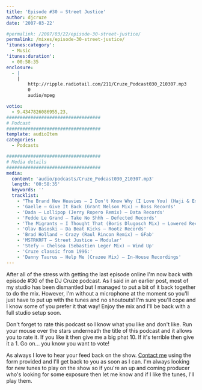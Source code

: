 ```yaml
---
title: 'Episode #30 – Street Justice'
author: djcruze
date: '2007-03-22'

#permalink: /2007/03/22/episode-30-street-justice/
permalink: /mixes/episode-30-street-justice/
'itunes:category':
  - Music
'itunes:duration':
  - 00:58:35
enclosure:
  - |
    |
        http://ripple.radiotail.com/211/Cruze_Podcast030_210307.mp3
        0
        audio/mpeg

votio:
  - 9.4347826086955,23,
###################################
# Podcast
###################################
template: audioItem
categories:
  - Podcasts

###################################
# Media details
###################################
media:
  content: 'audio/podcasts/Cruze_Podcast030_210307.mp3'
  length: '00:58:35'
  keywords: ''
  tracklist:
    - "The Brand New Heavies – I Don't Know Why (I Love You) (Haji & Emanuel Remix) – TBNH"
    - 'Gaelle – Give It Back (Grant Nelson Mix) – Boss Records'
    - 'Dada – Lollipop (Jerry Ropero Remix) – Data Records'
    - 'Fedde Le Grand – Take No Shhh – Defected Records'
    - 'The Migrants – I Thought That (Boris Dlugosch Mix) – Lowered Recordings'
    - 'Olav Basoski – Da Beat Kicks – Rootz Records'
    - 'Brad Holland – Crazy (Raul Rincon Remix) – GFab'
    - 'MSTRKRFT – Street Justice – Modular'
    - 'Stefy – Chelsea (Sebastien Leger Mix) – Wind Up'
    - 'Cruze classic from 1996:'
    - 'Danny Taurus – Help Me (Crazee Mix) – In-House Recordings'
---
```


After all of the stress with getting the last episode online I'm now back with episode #30 of the DJ Cruze podcast. As I said in an earlier post, most of my studio has been dismantled but I managed to put a bit of it back together to do the mix. However, I'm without a microphone at the moment so you'll just have to put up with the tunes and no shoutouts! I'm sure you'll cope and I know some of you prefer it that way! Enjoy the mix and I'll be back with a full studio setup soon.

Don't forget to rate this podcast so I know what you like and don't like. Run your mouse over the stars underneath the title of this podcast and it allows you to rate it. If you like it then give me a big phat 10. If it's terrible then give it a 1. Go on... you know you want to vote!

As always I love to hear your feed back on the show. [Contact me][1] using the form provided and I'll get back to you as soon as I can. I'm always looking for new tunes to play on the show so if you're an up and coming producer who's looking for some exposure then let me know and if I like the tunes, I'll play them.

[1]: http://www.djcruze.co.uk/cms/contact/
